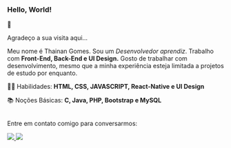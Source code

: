### Hello, World!
👋

Agradeço a sua visita aqui...

Meu nome é Thainan Gomes. Sou um _Desenvolvedor aprendiz_. Trabalho com **Front-End, Back-End e UI Design.** 
Gosto de trabalhar com desenvolvimento, mesmo que a minha experiência esteja limitada a projetos de estudo por enquanto.

👩‍💻 Habilidades: **HTML, CSS, JAVASCRIPT, React-Native e UI Design**


📚 Noções Básicas: **C, Java, PHP, Bootstrap e MySQL**

<br>
Entre em contato comigo para conversarmos:

<p align="left">
  <a> 
    <a href="https://api.whatsapp.com/send?1=pt_br&phone=5567984530856">
    <img src="https://img.shields.io/badge/WhatsApp-25D366?style=for-the-badge&logo=whatsapp&logoColor=white">
  </a>
  <a>
    <a href="https://www.instagram.com/go_thainan/?hl=pt-br">
    <img src="https://img.shields.io/badge/Instagram-E4405F?style=for-the-badge&logo=instagram&logoColor=white" />
  </a>                                                                                                               
</p>
